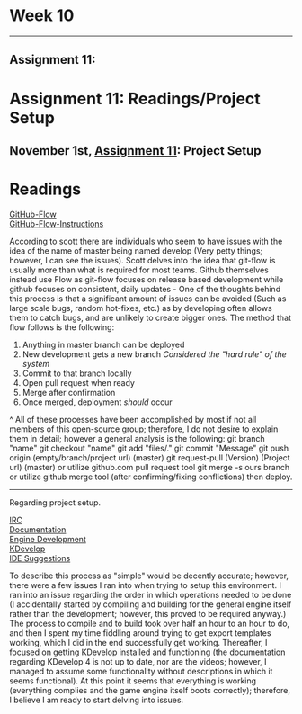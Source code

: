 # Week 10
---
## Assignment 11:

# Assignment 11: Readings/Project Setup

## November 1st, [Assignment 11](http://www.compsci.hunter.cuny.edu/~sweiss/course_materials/cs_ossd/assignments/assignment_11_project_setup.pdf): Project Setup

# Readings
[GitHub-Flow](http://scottchacon.com/2011/08/31/github-flow.html)   
[GitHub-Flow-Instructions](https://help.github.com/articles/github-flow/)

According to scott there are individuals who seem to have issues with the idea of the name of master being named develop (Very petty things; however, I can see the issues). Scott delves into the idea that git-flow is usually more than what is required for most teams. Github themselves instead use Flow as git-flow focuses on release based development while github focuses on consistent, daily updates - One of the thoughts behind this process is that a significant amount of issues can be avoided (Such as large scale bugs, random hot-fixes, etc.) as by developing often allows them to catch bugs, and are unlikely to create bigger ones. The method that flow follows is the following:
1) Anything in master branch can be deployed
2) New development gets a new branch *Considered the "hard rule" of the system*
3) Commit to that branch locally
4) Open pull request when ready
5) Merge after confirmation
6) Once merged, deployment _should_ occur

^ All of these processes have been accomplished by most if not all members of this open-source group; therefore, I do not desire to explain them in detail; however a general analysis is the following:
git branch "name"
git checkout "name"
git add "files/."
git commit "Message"
git push origin (empty/branch/project url) (master)
git request-pull (Version) (Project url) (master) or utilize github.com pull request tool
git merge -s ours branch or utilize github merge tool (after confirming/fixing conflictions)
then deploy.

-------------------------------------------------------------------------------------------------------------------------------------

Regarding project setup.

[IRC](https://webchat.freenode.net/?channels=godotengine)  
[Documentation](https://docs.godotengine.org/en/3.0/)  
[Engine Development](https://docs.godotengine.org/en/latest/development/cpp/introduction_to_godot_development.html)   
[KDevelop](https://www.kdevelop.org/download)  
[IDE Suggestions](https://docs.godotengine.org/en/3.0/development/cpp/configuring_an_ide.html)  

To describe this process as "simple" would be decently accurate; however, there were a few issues I ran into when trying to setup this environment. I ran into an issue regarding the order in which operations needed to be done (I accidentally started by compiling and building for the general engine itself rather than the development; however, this proved to be required anyway.) The process to compile and to build took over half an hour to an hour to do, and then I spent my time fiddling around trying to get export templates working, which I did in the end successfully get working. Thereafter, I focused on getting KDevelop installed and functioning (the documentation regarding KDevelop 4 is not up to date, nor are the videos; however, I managed to assume some functionality without descriptions in which it seems functional). At this point it seems that everything is working (everything complies and the game engine itself boots correctly); therefore, I believe I am ready to start delving into issues. 






